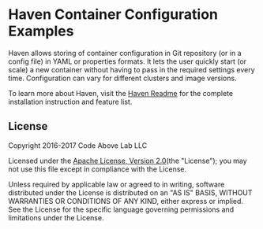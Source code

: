 # Haven Container Configuration Examples

Haven allows storing of container configuration in Git repository (or in a config file) in YAML or properties formats. 
It lets the user quickly start (or scale) a new container without having to pass in the required settings every time. 
Configuration can vary for different clusters and image versions.

To learn more about Haven, visit the [Haven Readme](https://github.com/codeabovelab/haven-platform/blob/master/README.md) for the complete installation instruction and feature list.

License
-------
Copyright 2016-2017 Code Above Lab LLC

Licensed under the [Apache License, Version 2.0](http://www.apache.org/licenses/LICENSE-2.0)(the "License");
you may not use this file except in compliance with the License.

Unless required by applicable law or agreed to in writing, software
distributed under the License is distributed on an "AS IS" BASIS,
WITHOUT WARRANTIES OR CONDITIONS OF ANY KIND, either express or implied.
See the License for the specific language governing permissions and
limitations under the License.
